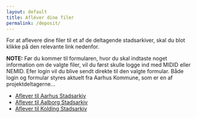```yaml
---
layout: default
title: Afléver dine filer
permalink: /deposit/
---
```


For at aflevere dine filer til et af de deltagende stadsarkiver, skal du blot klikke på den relevante link nedenfor.

**NOTE:** Før du kommer til formularen, hvor du skal indtaste noget information om de valgte filer, vil du først skulle logge ind med MIDID eller NEMID. Efer login vil du blive sendt direkte til den valgte formular. Både login og formular styres aktuelt fra Aarhus Kommune, som er en af projektdeltagerne...

- [Aflever til Aarhus Stadsarkiv](/deposit/aar)
- [Aflever til Aalborg Stadsarkiv](/deposit/aal)
- [Aflever til Kolding Stadsarkiv](/deposit/kol)